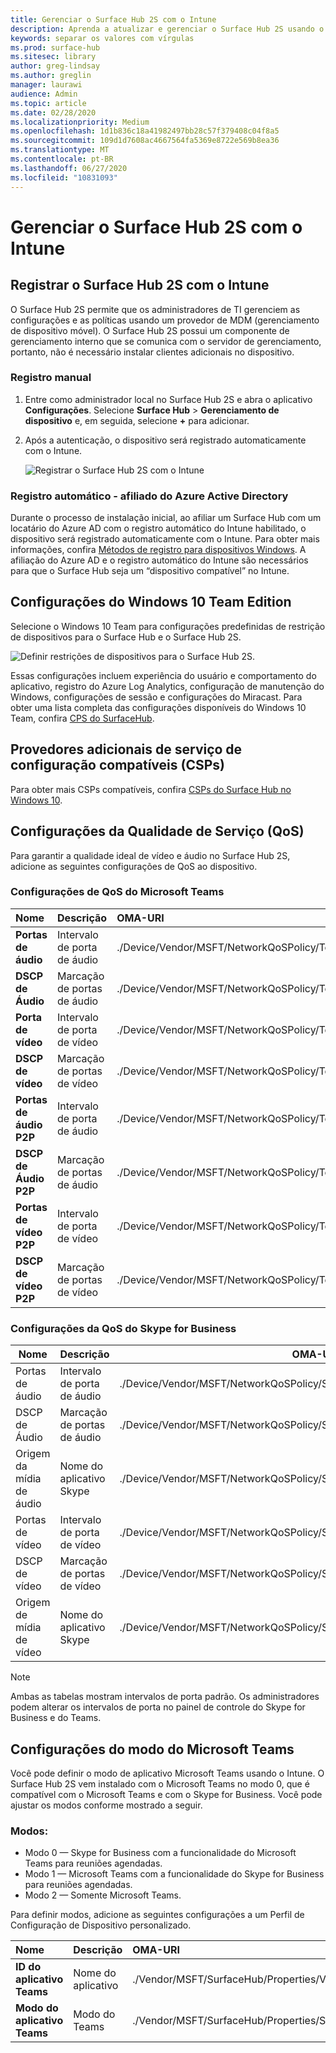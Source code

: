 ```yaml
---
title: Gerenciar o Surface Hub 2S com o Intune
description: Aprenda a atualizar e gerenciar o Surface Hub 2S usando o Intune.
keywords: separar os valores com vírgulas
ms.prod: surface-hub
ms.sitesec: library
author: greg-lindsay
ms.author: greglin
manager: laurawi
audience: Admin
ms.topic: article
ms.date: 02/28/2020
ms.localizationpriority: Medium
ms.openlocfilehash: 1d1b836c18a41982497bb28c57f379408c04f8a5
ms.sourcegitcommit: 109d1d7608ac4667564fa5369e8722e569b8ea36
ms.translationtype: MT
ms.contentlocale: pt-BR
ms.lasthandoff: 06/27/2020
ms.locfileid: "10831093"
---
```

# Gerenciar o Surface Hub 2S com o Intune

## Registrar o Surface Hub 2S com o Intune

O Surface Hub 2S permite que os administradores de TI gerenciem as configurações e as políticas usando um provedor de MDM (gerenciamento de dispositivo móvel). O Surface Hub 2S possui um componente de gerenciamento interno que se comunica com o servidor de gerenciamento, portanto, não é necessário instalar clientes adicionais no dispositivo.

### Registro manual

1. Entre como administrador local no Surface Hub 2S e abra o aplicativo **Configurações**. Selecione **Surface Hub** > **Gerenciamento de dispositivo** e, em seguida, selecione **+** para adicionar.
2. Após a autenticação, o dispositivo será registrado automaticamente com o Intune.

   ![Registrar o Surface Hub 2S com o Intune](images/sh2-set-intune1.png)<br>

### Registro automático - afiliado do Azure Active Directory 

Durante o processo de instalação inicial, ao afiliar um Surface Hub com um locatário do Azure AD com o registro automático do Intune habilitado, o dispositivo será registrado automaticamente com o Intune. Para obter mais informações, confira [Métodos de registro para dispositivos Windows](https://docs.microsoft.com/intune/enrollment/windows-enrollment-methods).  A afiliação do Azure AD e o registro automático do Intune são necessários para que o Surface Hub seja um “dispositivo compatível” no Intune. 

## Configurações do Windows 10 Team Edition

Selecione o Windows 10 Team para configurações predefinidas de restrição de dispositivos para o Surface Hub e o Surface Hub 2S.

 ![Definir restrições de dispositivos para o Surface Hub 2S.](images/sh2-set-intune3.png) <br>

Essas configurações incluem experiência do usuário e comportamento do aplicativo, registro do Azure Log Analytics, configuração de manutenção do Windows, configurações de sessão e configurações do Miracast. Para obter uma lista completa das configurações disponíveis do Windows 10 Team, confira [CPS do SurfaceHub](https://docs.microsoft.com/windows/client-management/mdm/surfacehub-csp).

## Provedores adicionais de serviço de configuração compatíveis (CSPs)

Para obter mais CSPs compatíveis, confira [CSPs do Surface Hub no Windows 10](https://docs.microsoft.com/windows/client-management/mdm/configuration-service-provider-reference#surfacehubcspsupport).

## Configurações da Qualidade de Serviço (QoS)

Para garantir a qualidade ideal de vídeo e áudio no Surface Hub 2S, adicione as seguintes configurações de QoS ao dispositivo. 

### Configurações de QoS do Microsoft Teams 

|**Nome**|**Descrição**|**OMA-URI**|**Tipo**|**Valor**|
|:------ |:------------- |:--------- |:------ |:------- |
|**Portas de áudio**| Intervalo de porta de áudio | ./Device/Vendor/MSFT/NetworkQoSPolicy/TeamsAudio/DestinationPortMatchCondition | String  | 3478-3479 |
|**DSCP de Áudio**| Marcação de portas de áudio | ./Device/Vendor/MSFT/NetworkQoSPolicy/TeamsAudio/DSCPAction | Inteiro | 46 |
|**Porta de vídeo**| Intervalo de porta de vídeo | ./Device/Vendor/MSFT/NetworkQoSPolicy/TeamsVideo/DestinationPortMatchCondition | String  | 3480 |
|**DSCP de vídeo**| Marcação de portas de vídeo | ./Device/Vendor/MSFT/NetworkQoSPolicy/TeamsVideo/DSCPAction | Inteiro | 34 |
|**Portas de áudio P2P**| Intervalo de porta de áudio | ./Device/Vendor/MSFT/NetworkQoSPolicy/TeamsP2PAudio/DestinationPortMatchCondition | String  | 50000-50019 |
|**DSCP de Áudio P2P**| Marcação de portas de áudio | ./Device/Vendor/MSFT/NetworkQoSPolicy/TeamsP2PAudio/DSCPAction | Inteiro | 46 |
|**Portas de vídeo P2P**| Intervalo de porta de vídeo | ./Device/Vendor/MSFT/NetworkQoSPolicy/TeamsP2PVideo/DestinationPortMatchCondition | String  | 50020-50039 |
|**DSCP de vídeo P2P**| Marcação de portas de vídeo | ./Device/Vendor/MSFT/NetworkQoSPolicy/TeamsP2PVideo/DSCPAction | Inteiro | 34 |


### Configurações da QoS do Skype for Business

| Nome               | Descrição         | OMA-URI                                                                  | Tipo    | Valor                          |
| ------------------ | ------------------- | ------------------------------------------------------------------------ | ------- | ------------------------------ |
| Portas de áudio        | Intervalo de porta de áudio    | ./Device/Vendor/MSFT/NetworkQoSPolicy/SfBAudio/SourcePortMatchCondition  | String  | 50000-50019                    |
| DSCP de Áudio         | Marcação de portas de áudio | ./Device/Vendor/MSFT/NetworkQoSPolicy/SfBAudio/DSCPAction                | Inteiro | 46                             |
| Origem da mídia de áudio | Nome do aplicativo Skype      | ./Device/Vendor/MSFT/NetworkQoSPolicy/SfBAudio/AppPathNameMatchCondition | String  | Microsoft.PPISkype.Windows.exe |
| Portas de vídeo        | Intervalo de porta de vídeo    | ./Device/Vendor/MSFT/NetworkQoSPolicy/SfBVideo/SourcePortMatchCondition  | String  | 50020-50039                    |
| DSCP de vídeo         | Marcação de portas de vídeo | ./Device/Vendor/MSFT/NetworkQoSPolicy/SfBVideo/DSCPAction                | Inteiro | 34                             |
| Origem de mídia de vídeo | Nome do aplicativo Skype      | ./Device/Vendor/MSFT/NetworkQoSPolicy/SfBVideo/AppPathNameMatchCondition | String  | Microsoft.PPISkype.Windows.exe |

> [!NOTE]
> Ambas as tabelas mostram intervalos de porta padrão. Os administradores podem alterar os intervalos de porta no painel de controle do Skype for Business e do Teams.

## Configurações do modo do Microsoft Teams

Você pode definir o modo de aplicativo Microsoft Teams usando o Intune. O Surface Hub 2S vem instalado com o Microsoft Teams no modo 0, que é compatível com o Microsoft Teams e com o Skype for Business. Você pode ajustar os modos conforme mostrado a seguir.

### Modos:

- Modo 0 — Skype for Business com a funcionalidade do Microsoft Teams para reuniões agendadas.
- Modo 1 — Microsoft Teams com a funcionalidade do Skype for Business para reuniões agendadas.
- Modo 2 — Somente Microsoft Teams.

Para definir modos, adicione as seguintes configurações a um Perfil de Configuração de Dispositivo personalizado.

|**Nome**|**Descrição**|**OMA-URI**|**Tipo**|**Valor**|
|:--- |:--- |:--- |:--- |:--- |
|**ID do aplicativo Teams**|Nome do aplicativo|./Vendor/MSFT/SurfaceHub/Properties/VtcAppPackageId|String| Microsoft.MicrosoftTeamsforSurfaceHub_8wekyb3d8bbwe!Teams|
|**Modo do aplicativo Teams**|Modo do Teams|./Vendor/MSFT/SurfaceHub/Properties/SurfaceHubMeetingMode|Inteiro| 0, 1 ou 2|
